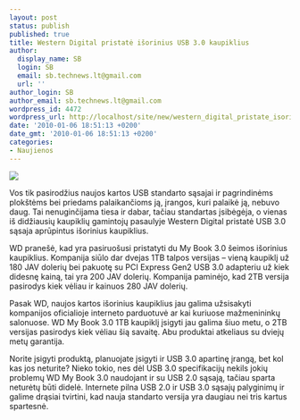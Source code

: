 ```yaml
---
layout: post
status: publish
published: true
title: Western Digital pristatė išorinius USB 3.0 kaupiklius
author:
  display_name: SB
  login: SB
  email: sb.technews.lt@gmail.com
  url: ''
author_login: SB
author_email: sb.technews.lt@gmail.com
wordpress_id: 4472
wordpress_url: http://localhost/site/new/western_digital_pristate_isorinius_usb_30_kaupiklius/
date: '2010-01-06 18:51:13 +0200'
date_gmt: '2010-01-06 18:51:13 +0200'
categories:
- Naujienos
---
```

<div class="imgright"><img src="http://www.part.lt/img/23ea055176bbc3a2b89d97af2e7f3d2b518.jpg"  /></div>
<p>Vos tik pasirodžius naujos kartos USB standarto sąsajai ir pagrindinėms plokštėms bei priedams palaikančioms ją, įrangos, kuri palaikė ją, nebuvo daug. Tai nenuginčijama tiesa ir dabar, tačiau standartas įsibėgėja, o vienas iš didžiausių kaupiklių gamintojų pasaulyje Western Digital pristatė USB 3.0 sąsaja aprūpintus išorinius kaupiklius.</p>
<p>WD pranešė, kad yra pasiruošusi pristatyti du My Book 3.0 šeimos išorinius kaupiklius. Kompanija siūlo dar dvejas 1TB talpos versijas – vieną kaupiklį už 180 JAV dolerių bei pakuotę su PCI Express Gen2 USB 3.0 adapteriu už kiek didesnę kainą, tai yra 200 JAV dolerių. Kompanija paminėjo, kad 2TB versija pasirodys kiek vėliau ir kainuos 280 JAV dolerių.</p>
<p>Pasak WD, naujos kartos išorinius kaupiklius jau galima užsisakyti kompanijos oficialioje interneto parduotuvė ar kai kuriuose mažmenininkų salonuose. WD My Book 3.0 1TB kaupiklį įsigyti jau galima šiuo metu, o 2TB versijas pasirodys kiek vėliau šią savaitę. Abu produktai atkeliaus su dviejų metų garantija.</p>
<p>Norite įsigyti produktą, planuojate įsigyti ir USB 3.0 apartinę įrangą, bet kol kas jos neturite? Nieko tokio, nes dėl USB 3.0 specifikacijų nekils jokių problemų WD My Book 3.0 naudojant ir su USB 2.0 sąsają, tačiau sparta neturėtų būti didelė. Internete pilna USB 2.0 ir USB 3.0 sąsajų palyginimų ir galime drąsiai tvirtini, kad nauja standarto versija yra daugiau nei tris kartus spartesnė.</p>
